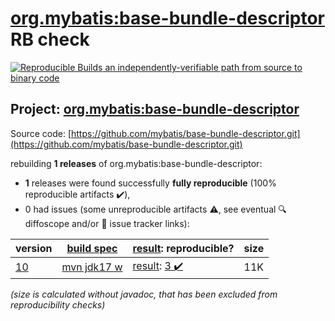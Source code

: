 [org.mybatis:base-bundle-descriptor](https://search.maven.org/artifact/org.mybatis/base-bundle-descriptor/) RB check
=======

[![Reproducible Builds](https://reproducible-builds.org/images/logos/rb.svg) an independently-verifiable path from source to binary code](https://reproducible-builds.org/)

## Project: [org.mybatis:base-bundle-descriptor](https://search.maven.org/artifact/org.mybatis/base-bundle-descriptor/)

Source code: [https://github.com/mybatis/base-bundle-descriptor.git](https://github.com/mybatis/base-bundle-descriptor.git)

rebuilding **1 releases** of org.mybatis:base-bundle-descriptor:
- **1** releases were found successfully **fully reproducible** (100% reproducible artifacts :heavy_check_mark:),
- 0 had issues (some unreproducible artifacts :warning:, see eventual :mag: diffoscope and/or :memo: issue tracker links):

| version | [build spec](/BUILDSPEC.md) | [result](https://reproducible-builds.org/docs/jvm/): reproducible? | size |
| -- | --------- | ------ | -- |
| [10](https://search.maven.org/artifact/org.mybatis/base-bundle-descriptor/10/pom) | [mvn jdk17 w](base-bundle-descriptor-10.buildspec) | [result](base-bundle-descriptor-10.buildinfo): [3 :heavy_check_mark: ](base-bundle-descriptor-10.buildcompare) | 11K |

<i>(size is calculated without javadoc, that has been excluded from reproducibility checks)</i>
